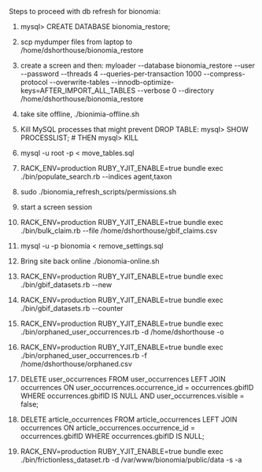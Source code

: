 Steps to proceed with db refresh for bionomia:

1. mysql> CREATE DATABASE bionomia_restore;
2. scp mydumper files from laptop to /home/dshorthouse/bionomia_restore
3. create a screen and then: myloader --database bionomia_restore --user <USER> --password <PASSWORD> --threads 4 --queries-per-transaction 1000 --compress-protocol --overwrite-tables --innodb-optimize-keys=AFTER_IMPORT_ALL_TABLES --verbose 0 --directory /home/dshorthouse/bionomia_restore

4. take site offline, ./bionimia-offline.sh

5. Kill MySQL processes that might prevent DROP TABLE:
mysql> SHOW PROCESSLIST; # THEN mysql> KILL <processid> 

6. mysql -u root -p < move_tables.sql
7. RACK_ENV=production RUBY_YJIT_ENABLE=true bundle exec ./bin/populate_search.rb --indices agent,taxon

8. sudo ./bionomia_refresh_scripts/permissions.sh

9. start a screen session
10. RACK_ENV=production RUBY_YJIT_ENABLE=true bundle exec ./bin/bulk_claim.rb --file /home/dshorthouse/gbif_claims.csv

11. mysql -u <USER> -p bionomia < remove_settings.sql
12. Bring site back online ./bionomia-online.sh

13. RACK_ENV=production RUBY_YJIT_ENABLE=true bundle exec ./bin/gbif_datasets.rb --new
14. RACK_ENV=production RUBY_YJIT_ENABLE=true bundle exec ./bin/gbif_datasets.rb --counter

15. RACK_ENV=production RUBY_YJIT_ENABLE=true bundle exec ./bin/orphaned_user_occurrences.rb -d /home/dshorthouse -o
16. RACK_ENV=production RUBY_YJIT_ENABLE=true bundle exec ./bin/orphaned_user_occurrences.rb -f /home/dshorthouse/orphaned.csv

17. DELETE user_occurrences FROM user_occurrences LEFT JOIN occurrences ON user_occurrences.occurrence_id = occurrences.gbifID WHERE occurrences.gbifID IS NULL AND user_occurrences.visible = false;
18. DELETE article_occurrences FROM article_occurrences LEFT JOIN occurrences ON article_occurrences.occurrence_id = occurrences.gbifID WHERE occurrences.gbifID IS NULL;

19. RACK_ENV=production RUBY_YJIT_ENABLE=true bundle exec ./bin/frictionless_dataset.rb -d /var/www/bionomia/public/data -s -a